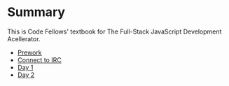 # Summary

This is Code Fellows' textbook for The Full-Stack JavaScript Development
Acellerator.

* [Prework](prework/README.md)
* [Connect to IRC](communication/connect_to_irc.md)
* [Day 1](day1/README.md)
* [Day 2](day2/README.md)